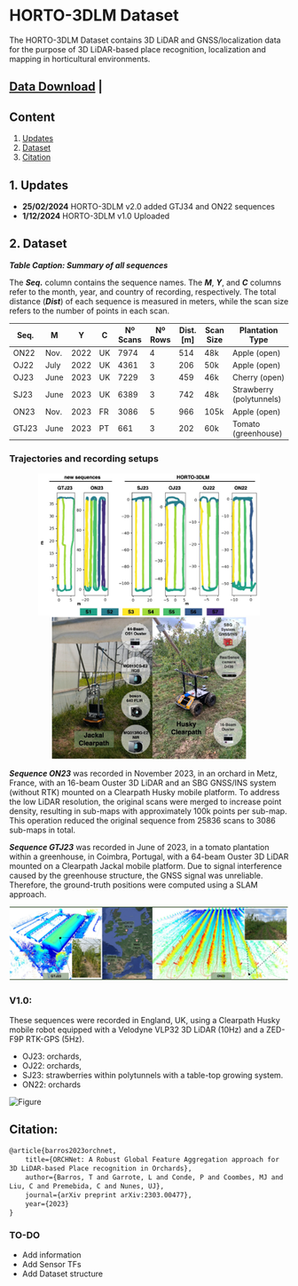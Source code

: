 # HORTO-3DLM Dataset
The HORTO-3DLM Dataset contains 3D LiDAR and GNSS/localization data for the purpose of 3D LiDAR-based place recognition, localization and mapping in horticultural environments.

## [Data Download](https://nas-greenbotics.isr.uc.pt/drive/d/f/xlBvECKhyOdCECr8ybsjCbo5VSv8Y2Qe) | 

## Content
1. [Updates](#1-updates)
2. [Dataset](#2-dataset)
3. [Citation](#3-citation)

## 1. Updates 
- **25/02/2024** HORTO-3DLM v2.0 added GTJ34 and ON22 sequences
- **1/12/2024** HORTO-3DLM v1.0 Uploaded


## 2. Dataset

***Table Caption: Summary of all sequences***

The ***Seq.*** column contains the sequence names. The ***M***, ***Y***, and ***C*** columns refer to the month, year, and country of recording, respectively. The total distance (***Dist***) of each sequence is measured in meters, while the scan size refers to the number of points in each scan.


| Seq.  | M    | Y    | C  | Nº Scans | Nº Rows | Dist. [m] | Scan Size | Plantation Type       |
|-------|------|------|----|----------|---------|-----------|-----------|-----------------------|
| ON22  | Nov. | 2022 | UK | 7974     | 4       | 514       | 48k       | Apple (open)          |
| OJ22  | July | 2022 | UK | 4361     | 3       | 206       | 50k       | Apple (open)          |
| OJ23  | June | 2023 | UK | 7229     | 3       | 459       | 46k       | Cherry (open)         |
| SJ23  | June | 2023 | UK | 6389     | 3       | 742       | 48k       | Strawberry (polytunnels) |
| ON23  | Nov. | 2023 | FR | 3086     | 5       | 966       | 105k      | Apple (open)          |
| GTJ23 | June | 2023 | PT | 661      | 3       | 202       | 60k       | Tomato (greenhouse)   |


### Trajectories and recording setups

<p align="center">
  <img src="figs/sequences.jpg" width="400" />
  <img src="figs/robots.jpg" width="350" /> 
</p>


***Sequence ON23*** was recorded in November 2023, in an orchard in Metz, France,  with an 16-beam Ouster 3D LiDAR and an SBG GNSS/INS system (without RTK) mounted on a Clearpath Husky mobile platform. To address the low LiDAR resolution, the original scans were merged to increase point density, resulting in sub-maps with approximately 100k points per sub-map. This operation reduced the original sequence from 25836 scans to 3086 sub-maps in total.

***Sequence GTJ23*** was recorded in June of 2023, in a tomato plantation within a greenhouse, in Coimbra, Portugal,  with a 64-beam Ouster 3D LiDAR mounted on a Clearpath Jackal mobile platform. Due to signal interference caused by the greenhouse structure, the GNSS signal was unreliable. Therefore, the ground-truth positions were computed using a SLAM approach.

![Figure](figs/3dmap.jpg) 

### V1.0:
These sequences were recorded in England, UK, using a Clearpath Husky mobile robot equipped with a Velodyne VLP32 3D LiDAR (10Hz) and a ZED-F9P RTK-GPS (5Hz).

- OJ23: orchards,
- OJ22: orchards,
- SJ23: strawberries within polytunnels with a table-top growing system.
- ON22: orchards


![Figure](figs/horto-3dlm.png)

 

## Citation:
```
@article{barros2023orchnet,
    title={ORCHNet: A Robust Global Feature Aggregation approach for 3D LiDAR-based Place recognition in Orchards},
    author={Barros, T and Garrote, L and Conde, P and Coombes, MJ and Liu, C and Premebida, C and Nunes, UJ},
    journal={arXiv preprint arXiv:2303.00477},
    year={2023}
}
```


### TO-DO
- Add information
- Add Sensor TFs
- Add Dataset structure